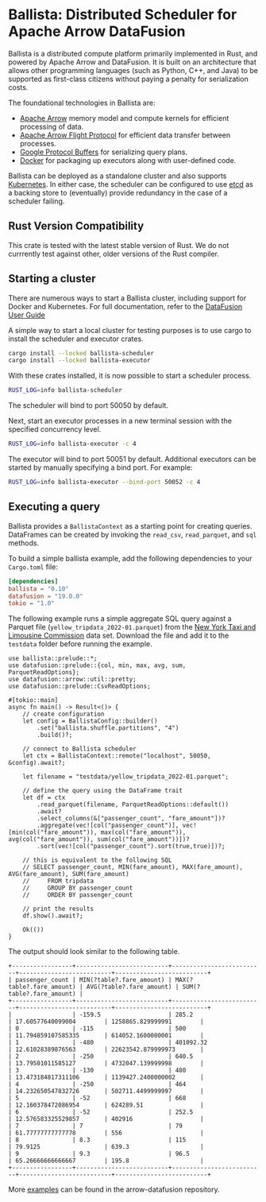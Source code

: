 <!---
  Licensed to the Apache Software Foundation (ASF) under one
  or more contributor license agreements.  See the NOTICE file
  distributed with this work for additional information
  regarding copyright ownership.  The ASF licenses this file
  to you under the Apache License, Version 2.0 (the
  "License"); you may not use this file except in compliance
  with the License.  You may obtain a copy of the License at

    http://www.apache.org/licenses/LICENSE-2.0

  Unless required by applicable law or agreed to in writing,
  software distributed under the License is distributed on an
  "AS IS" BASIS, WITHOUT WARRANTIES OR CONDITIONS OF ANY
  KIND, either express or implied.  See the License for the
  specific language governing permissions and limitations
  under the License.
-->

# Ballista: Distributed Scheduler for Apache Arrow DataFusion

Ballista is a distributed compute platform primarily implemented in Rust, and powered by Apache Arrow and
DataFusion. It is built on an architecture that allows other programming languages (such as Python, C++, and
Java) to be supported as first-class citizens without paying a penalty for serialization costs.

The foundational technologies in Ballista are:

- [Apache Arrow](https://arrow.apache.org/) memory model and compute kernels for efficient processing of data.
- [Apache Arrow Flight Protocol](https://arrow.apache.org/blog/2019/10/13/introducing-arrow-flight/) for efficient
  data transfer between processes.
- [Google Protocol Buffers](https://developers.google.com/protocol-buffers) for serializing query plans.
- [Docker](https://www.docker.com/) for packaging up executors along with user-defined code.

Ballista can be deployed as a standalone cluster and also supports [Kubernetes](https://kubernetes.io/). In either
case, the scheduler can be configured to use [etcd](https://etcd.io/) as a backing store to (eventually) provide
redundancy in the case of a scheduler failing.

## Rust Version Compatibility

This crate is tested with the latest stable version of Rust. We do not currrently test against other, older versions of the Rust compiler.

## Starting a cluster

There are numerous ways to start a Ballista cluster, including support for Docker and
Kubernetes. For full documentation, refer to the
[DataFusion User Guide](https://arrow.apache.org/datafusion/user-guide/introduction.html)

A simple way to start a local cluster for testing purposes is to use cargo to install
the scheduler and executor crates.

```bash
cargo install --locked ballista-scheduler
cargo install --locked ballista-executor
```

With these crates installed, it is now possible to start a scheduler process.

```bash
RUST_LOG=info ballista-scheduler
```

The scheduler will bind to port 50050 by default.

Next, start an executor processes in a new terminal session with the specified concurrency
level.

```bash
RUST_LOG=info ballista-executor -c 4
```

The executor will bind to port 50051 by default. Additional executors can be started by
manually specifying a bind port. For example:

```bash
RUST_LOG=info ballista-executor --bind-port 50052 -c 4
```

## Executing a query

Ballista provides a `BallistaContext` as a starting point for creating queries. DataFrames can be created
by invoking the `read_csv`, `read_parquet`, and `sql` methods.

To build a simple ballista example, add the following dependencies to your `Cargo.toml` file:

```toml
[dependencies]
ballista = "0.10"
datafusion = "19.0.0"
tokio = "1.0"
```

The following example runs a simple aggregate SQL query against a Parquet file (`yellow_tripdata_2022-01.parquet`) from the
[New York Taxi and Limousine Commission](https://www1.nyc.gov/site/tlc/about/tlc-trip-record-data.page)
data set. Download the file and add it to the `testdata` folder before running the example.

```rust,no_run
use ballista::prelude::*;
use datafusion::prelude::{col, min, max, avg, sum, ParquetReadOptions};
use datafusion::arrow::util::pretty;
use datafusion::prelude::CsvReadOptions;

#[tokio::main]
async fn main() -> Result<()> {
    // create configuration
    let config = BallistaConfig::builder()
        .set("ballista.shuffle.partitions", "4")
        .build()?;

    // connect to Ballista scheduler
    let ctx = BallistaContext::remote("localhost", 50050, &config).await?;

    let filename = "testdata/yellow_tripdata_2022-01.parquet";

    // define the query using the DataFrame trait
    let df = ctx
        .read_parquet(filename, ParquetReadOptions::default())
        .await?
        .select_columns(&["passenger_count", "fare_amount"])?
        .aggregate(vec![col("passenger_count")], vec![min(col("fare_amount")), max(col("fare_amount")), avg(col("fare_amount")), sum(col("fare_amount"))])?
        .sort(vec![col("passenger_count").sort(true,true)])?;

    // this is equivalent to the following SQL
    // SELECT passenger_count, MIN(fare_amount), MAX(fare_amount), AVG(fare_amount), SUM(fare_amount)
    //     FROM tripdata
    //     GROUP BY passenger_count
    //     ORDER BY passenger_count

    // print the results
    df.show().await?;

    Ok(())
}
```

The output should look similar to the following table.

```{r eval=FALSE}
+-----------------+--------------------------+--------------------------+--------------------------+--------------------------+
| passenger_count | MIN(?table?.fare_amount) | MAX(?table?.fare_amount) | AVG(?table?.fare_amount) | SUM(?table?.fare_amount) |
+-----------------+--------------------------+--------------------------+--------------------------+--------------------------+
|                 | -159.5                   | 285.2                    | 17.60577640099004        | 1258865.829999991        |
| 0               | -115                     | 500                      | 11.794859107585335       | 614052.1600000001        |
| 1               | -480                     | 401092.32                | 12.61028389876563        | 22623542.879999973       |
| 2               | -250                     | 640.5                    | 13.79501011585127        | 4732047.139999998        |
| 3               | -130                     | 480                      | 13.473184817311106       | 1139427.2400000002       |
| 4               | -250                     | 464                      | 14.232650547832726       | 502711.4499999997        |
| 5               | -52                      | 668                      | 12.160378472086954       | 624289.51                |
| 6               | -52                      | 252.5                    | 12.576583325529857       | 402916                   |
| 7               | 7                        | 79                       | 61.77777777777778        | 556                      |
| 8               | 8.3                      | 115                      | 79.9125                  | 639.3                    |
| 9               | 9.3                      | 96.5                     | 65.26666666666667        | 195.8                    |
+-----------------+--------------------------+--------------------------+--------------------------+--------------------------+
```

More [examples](https://github.com/apache/arrow-datafusion/tree/master/ballista-examples) can be found in the arrow-datafusion repository.
